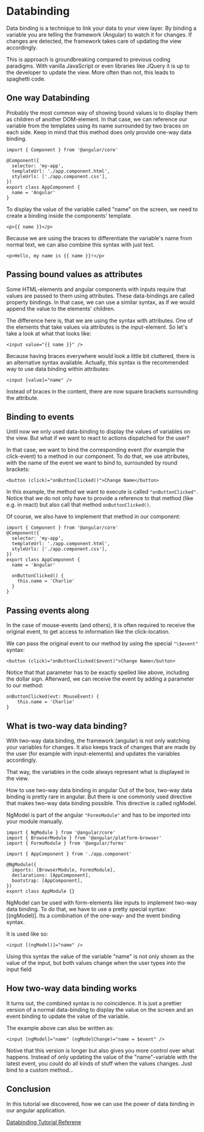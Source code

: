 
# Databinding

Data binding is a technique to link your data to your view layer. By binding a variable you are telling the framework (Angular) to watch it for changes. 
If changes are detected, the framework takes care of updating the view accordingly.

This is approach is groundbreaking compared to previous coding paradigms. With vanilla JavaScript or even libraries like JQuery it is up to the developer to update the view. 
More often than not, this leads to spaghetti code.


## One way Databinding

Probably the most common way of showing bound values is to display them as children of another DOM-element. In that case, we can reference our variable from the templates using its name surrounded by two braces on each side. Keep in mind that this method does only provide one-way data binding.
```
import { Component } from '@angular/core'

@Component({
  selector: 'my-app',
  templateUrl: './app.component.html',
  styleUrls: ['./app.component.css'],
})
export class AppComponent {
  name = 'Angular'
}
```
To display the value of the variable called "name" on the screen, we need to create a binding inside the components' template.

```<p>{{ name }}</p>```

Because we are using the braces to differentiate the variable's name from normal text, we can also combine this syntax with just text.

```<p>Hello, my name is {{ name }}!</p>```

## Passing bound values as attributes

Some HTML-elements and angular components with inputs require that values are passed to them using attributes. These data-bindings are called property bindings. In that case, we can use a similar syntax, as if we would append the value to the elements' children.

The difference here is, that we are using the syntax with attributes.
One of the elements that take values via attributes is the input-element. So let's take a look at what that looks like:

```<input value="{{ name }}" />```

Because having braces everywhere would look a little bit cluttered, there is an alternative syntax available. Actually, this syntax is the recommended way to use data binding within attributes:

```<input [value]="name" />```

Instead of braces in the content, there are now square brackets surrounding the attribute.

## Binding to events
Until now we only used data-binding to display the values of variables on the view. But what if we want to react to actions dispatched for the user?

In that case, we want to bind the corresponding event (for example the click-event) to a method in our component.
To do that, we use attributes, with the name of the event we want to bind to, surrounded by round brackets:

```<button (click)="onButtonClicked()">Change Name</button>```

In this example, the method we want to execute is called `"onButtonClicked"`.
Notice that we do not only have to provide a reference to that method (like e.g. in react) but also call that method `onButtonClicked()`.

Of course, we also have to implement that method in our component:
```
import { Component } from '@angular/core'
@Component({
  selector: 'my-app',
  templateUrl: './app.component.html',
  styleUrls: ['./app.component.css'],
})
export class AppComponent {
  name = 'Angular'

  onButtonClicked() {
    this.name = 'Charlie'
  }
}
```

## Passing events along
In the case of mouse-events (and others), it is often required to receive the original event, to get access to information like the click-location.

We can pass the original event to our method by using the special `"\$event"` syntax:

```<button (click)="onButtonClicked($event)">Change Name</button>```

Notice that that parameter has to be exactly spelled like above, including the dollar sign. Afterward, we can receive the event by adding a parameter to our method:

```
onButtonClicked(evt: MouseEvent) {
    this.name = 'Charlie'
}
```

## What is two-way data binding?
With two-way data binding, the framework (angular) is not only watching your variables for changes. It also keeps track of changes that are made by the user (for example with input-elements) and updates the variables accordingly.

That way, the variables in the code always represent what is displayed in the view.

How to use two-way data binding in angular
Out of the box, two-way data binding is pretty rare in angular. But there is one commonly used directive that makes two-way data binding possible. This directive is called ngModel.

NgModel is part of the angular `"FormsModule"` and has to be imported into your module manually.

```
import { NgModule } from '@angular/core'
import { BrowserModule } from '@angular/platform-browser'
import { FormsModule } from '@angular/forms'

import { AppComponent } from './app.component'

@NgModule({
  imports: [BrowserModule, FormsModule],
  declarations: [AppComponent],
  bootstrap: [AppComponent],
})
export class AppModule {}
```

NgModel can be used with form-elements like inputs to implement two-way data binding. To do that, we have to use a pretty special syntax: [(ngModel)]. Its a combination of the one-way- and the event binding syntax.

It is used like so:

```<input [(ngModel)]="name" />```

Using this syntax the value of the variable "name" is not only shown as the value of the input, but both values change when the user types into the input field


## How two-way data binding works
It turns out, the combined syntax is no coincidence. It is just a prettier version of a normal data-binding to display the value on the screen and an event binding to update the value of the variable.

The example above can also be written as:

```<input [ngModel]="name" (ngModelChange)="name = $event" />```

Notive that this version is longer but also gives you more control over what happens. Instead of only updating the value of the "name"-variable with the latest event, you could do all kinds of stuff when the values changes. Just bind to a custom method...

## Conclusion
In this tutorial we discovered, how we can use the power of data binding in our angular application.


 [Databinding Tutorial Referene](https://malcoded.com/posts/angular-data-binding/)
